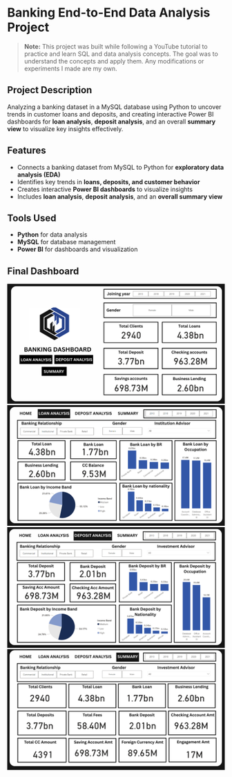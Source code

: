 # Banking End-to-End Data Analysis Project

> **Note:** This project was built while following a YouTube tutorial to practice and learn SQL and data analysis concepts. The goal was to understand the concepts and apply them. Any modifications or experiments I made are my own.

## Project Description
Analyzing a banking dataset in a MySQL database using Python to uncover trends in customer loans and deposits, and creating interactive Power BI dashboards for **loan analysis**, **deposit analysis**, and an overall **summary view** to visualize key insights effectively.

## Features
- Connects a banking dataset from MySQL to Python for **exploratory data analysis (EDA)**
- Identifies key trends in **loans, deposits, and customer behavior**
- Creates interactive **Power BI dashboards** to visualize insights
- Includes **loan analysis**, **deposit analysis**, and an **overall summary view**

## Tools Used
- **Python** for data analysis
- **MySQL** for database management
- **Power BI** for dashboards and visualization

## Final Dashboard

![Home Page](https://github.com/AkillerKavinda/Banking-End-To-End-Data-Analysis-Project/blob/main/Images/home-page.png)  
![Page 1](https://github.com/AkillerKavinda/Banking-End-To-End-Data-Analysis-Project/blob/main/Images/page-1.png)  
![Page 2](https://github.com/AkillerKavinda/Banking-End-To-End-Data-Analysis-Project/blob/main/Images/page-2.png)  
![Page 3](https://github.com/AkillerKavinda/Banking-End-To-End-Data-Analysis-Project/blob/main/Images/page-3.png)  
